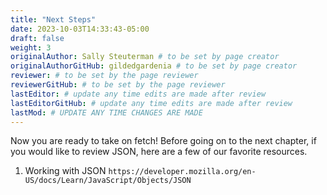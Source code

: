 ```yaml
---
title: "Next Steps"
date: 2023-10-03T14:33:43-05:00
draft: false
weight: 3
originalAuthor: Sally Steuterman # to be set by page creator
originalAuthorGitHub: gildedgardenia # to be set by page creator
reviewer: # to be set by the page reviewer
reviewerGitHub: # to be set by the page reviewer
lastEditor: # update any time edits are made after review
lastEditorGitHub: # update any time edits are made after review
lastMod: # UPDATE ANY TIME CHANGES ARE MADE
---
```


Now you are ready to take on fetch! Before going on to the next chapter, if you would like to review JSON, here are a few of our favorite resources.

1. Working with JSON `https://developer.mozilla.org/en-US/docs/Learn/JavaScript/Objects/JSON`